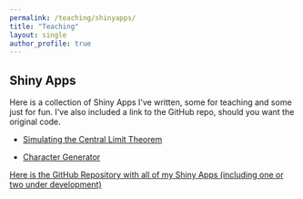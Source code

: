 ```yaml
---
permalink: /teaching/shinyapps/
title: "Teaching"
layout: single
author_profile: true
---
```


## Shiny Apps

Here is a collection of Shiny Apps I've written, some for teaching and some just for fun. I've also included a link to the GitHub repo, should you want the original code.

- <a href="https://lgpcappiello.shinyapps.io/SimulateCLT/">Simulating the Central Limit Theorem</a>

- <a href="https://lgpcappiello.shinyapps.io/charactergenerator/">Character Generator</a>

<a href="https://github.com/lgpcappiello/shinyapps">Here is the GitHub Repository with all of my Shiny Apps (including one or two under development)</a>
